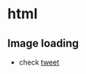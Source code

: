 # html

## Image loading

- check [tweet](https://twitter.com/steve8708/status/1618634232942981120?s=43&t=6FzGQVOjyosN6whbjj09FQ)
